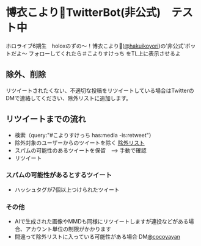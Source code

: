 # 博衣こより🧪TwitterBot(非公式)　テスト中

ホロライブ6期生　holoxのずの〜！博衣こより🧪([@hakuikoyori](https://twitter.com/hakuikoyori))の'非公式'ボットだよ〜
フォローしてくれたら＃こよりすけっち をTL上に表示させるよ

## 除外、削除
リツイートされたくない、不適切な投稿をリツイートしている場合はTwitterのDMで連絡してください、除外リストに追加します。

## リツイートまでの流れ
- 検索（query:"#こよりすけっち has:media -is:retweet"）
- 除外対象のユーザーからのツイートを除く [除外リスト](https://raw.githubusercontent.com/cocoyayann/koyori_bot/main/047ac76b5ea96a41605.csv)
- スパムの可能性のあるツイートを保留　--> 手動で確認
- リツイート

### スパムの可能性があるとするツイート
- ハッシュタグが7個以上つけられたツイート

### その他
- AIで生成された画像やMMDも同様にリツイートしますが連投などがある場合、アカウント単位の制限がかかります
- 間違って除外リストに入っている可能性がある場合 DM[@cocoyayan](https://twitter.com/cocoyayan)
